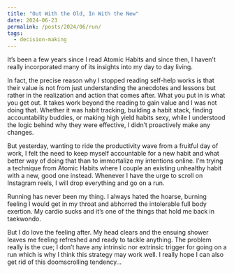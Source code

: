 ```yaml
---
title: "Out With the Old, In With the New"
date: 2024-06-23
permalink: /posts/2024/06/run/
tags:
  - decision-making
---
```


It’s been a few years since I read Atomic Habits and since then, I haven’t really incorporated many of its insights into my day to day living. 

In fact, the precise reason why I stopped reading self-help works is that their value is not from just understanding the anecdotes and lessons but rather in the realization and action that comes after. What you put in is what you get out. It takes work beyond the reading to gain value and I was not doing that. Whether it was habit tracking, building a habit stack, finding accountability buddies, or making high yield habits sexy, while I understood the logic behind why they were effective, I didn’t proactively make any changes. 

But yesterday, wanting to ride the productivity wave from a fruitful day of work, I felt the need to keep myself accountable for a new habit and what better way of doing that than to immortalize my intentions online. I’m trying a technique from Atomic Habits where I couple an existing unhealthy habit with a new, good one instead. Whenever I have the urge to scroll on Instagram reels, I will drop everything and go on a run. 

Running has never been my thing. I always hated the hoarse, burning feeling I would get in my throat and abhorred the intolerable full body exertion. My cardio sucks and it’s one of the things that hold me back in taekwondo. 

But I do love the feeling after. My head clears and the ensuing shower leaves me feeling refreshed and ready to tackle anything. The problem really is the cue; I don’t have any intrinsic nor extrinsic trigger for going on a run which is why I think this strategy may work well. I really hope I can also get rid of this doomscrolling tendency…
